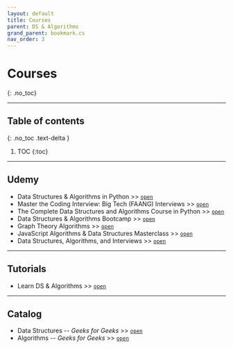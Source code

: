 ```yaml
---
layout: default
title: Courses
parent: DS & Algorithms
grand_parent: bookmark.cs
nav_order: 3
---
```


# Courses
{: .no_toc}

---

## Table of contents
{: .no_toc .text-delta }

1. TOC
{:toc}

---

## Udemy

- Data Structures & Algorithms in Python >> [`open`](https://sapient.udemy.com/course/data-structures-algorithms-python/)
- Master the Coding Interview: Big Tech (FAANG) Interviews >> [`open`](https://sapient.udemy.com/course/master-the-coding-interview-big-tech-faang-interviews/)
- The Complete Data Structures and Algorithms Course in Python >> [`open`](https://sapient.udemy.com/course/data-structures-and-algorithms-bootcamp-in-python/)
- Data Structures & Algorithms Bootcamp >> [`open`](https://sapient.udemy.com/course/data-structures-and-algorithms-bootcamp/)
- Graph Theory Algorithms >> [`open`](https://sapient.udemy.com/course/graph-theory-algorithms)
- JavaScript Algorithms & Data Structures Masterclass >> [`open`](https://sapient.udemy.com/course/js-algorithms-and-data-structures-masterclass/)
- Data Structures, Algorithms, and Interviews >> [`open`](https://sapient.udemy.com/course/python-for-data-structures-algorithms-and-interviews/)

---

## Tutorials

- Learn DS & Algorithms >> [`open`](https://www.programiz.com/dsa)

---

## Catalog

- Data Structures -- *Geeks for Geeks* >> [`open`](https://www.geeksforgeeks.org/data-structures/?ref=lbp)
- Algorithms -- *Geeks for Geeks* >> [`open`](https://www.geeksforgeeks.org/fundamentals-of-algorithms/?ref=shm)
